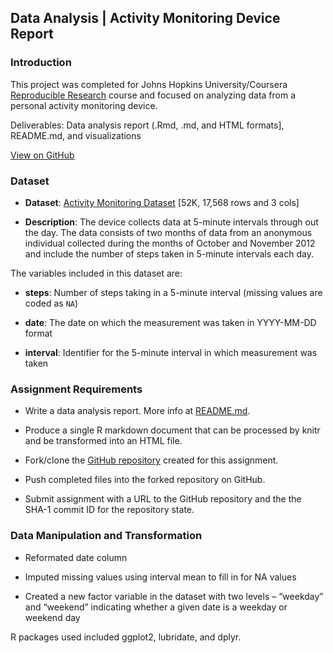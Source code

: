 ## Data Analysis | Activity Monitoring Device Report
### Introduction

This project was completed for Johns Hopkins University/Coursera [Reproducible Research](https://www.coursera.org/learn/reproducible-research) course and focused on analyzing data from a personal activity monitoring device.

Deliverables: Data analysis report (.Rmd, .md, and HTML formats], README.md, and visualizations 

[View on GitHub](https://github.com/arielrp01/RepData_PeerAssessment1)

### Dataset

* <b>Dataset</b>: <a href="https://d396qusza40orc.cloudfront.net/repdata%2Fdata%2Factivity.zip">Activity Monitoring Dataset</a> [52K, 17,568 rows and 3 cols]

* <b>Description</b>: The device collects data at 5-minute intervals through out the day. The data consists of two months of data from an anonymous individual collected during the months of October and November 2012 and include the number of steps taken in 5-minute intervals each day.

The variables included in this dataset are:

* **steps**: Number of steps taking in a 5-minute interval (missing values are coded as `NA`)

* **date**: The date on which the measurement was taken in YYYY-MM-DD format

* **interval**: Identifier for the 5-minute interval in which measurement was taken


### Assignment Requirements

* Write a data analysis report. More info at [README.md](https://github.com/arielrp01/RepData_PeerAssessment1).

* Produce a single R markdown document that can be processed by knitr and be transformed into an HTML file.

* Fork/clone the [GitHub repository](http://github.com/rdpeng/RepData_PeerAssessment1) created for this assignment.

* Push completed files into the forked repository on GitHub.

* Submit assignment with a URL to the GitHub repository and the the SHA-1 commit ID for the repository state.

### Data Manipulation and Transformation

* Reformated date column

* Imputed missing values using interval mean to fill in for NA values

* Created a new factor variable in the dataset with two levels – “weekday” and “weekend” indicating whether a given date is a weekday or weekend day

R packages used included ggplot2, lubridate, and dplyr.
